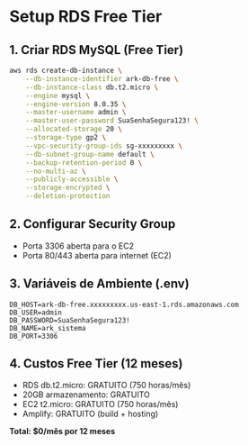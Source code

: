 # Setup RDS Free Tier

## 1. Criar RDS MySQL (Free Tier)

```bash
aws rds create-db-instance \
    --db-instance-identifier ark-db-free \
    --db-instance-class db.t2.micro \
    --engine mysql \
    --engine-version 8.0.35 \
    --master-username admin \
    --master-user-password SuaSenhaSegura123! \
    --allocated-storage 20 \
    --storage-type gp2 \
    --vpc-security-group-ids sg-xxxxxxxxx \
    --db-subnet-group-name default \
    --backup-retention-period 0 \
    --no-multi-az \
    --publicly-accessible \
    --storage-encrypted \
    --deletion-protection
```

## 2. Configurar Security Group

- Porta 3306 aberta para o EC2
- Porta 80/443 aberta para internet (EC2)

## 3. Variáveis de Ambiente (.env)

```
DB_HOST=ark-db-free.xxxxxxxxx.us-east-1.rds.amazonaws.com
DB_USER=admin
DB_PASSWORD=SuaSenhaSegura123!
DB_NAME=ark_sistema
DB_PORT=3306
```

## 4. Custos Free Tier (12 meses)

- RDS db.t2.micro: GRATUITO (750 horas/mês)
- 20GB armazenamento: GRATUITO
- EC2 t2.micro: GRATUITO (750 horas/mês)
- Amplify: GRATUITO (build + hosting)

**Total: $0/mês por 12 meses**